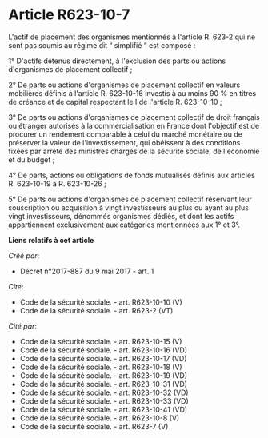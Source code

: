 # Article R623-10-7

L'actif de placement des organismes mentionnés à l'article R. 623-2 qui ne sont pas soumis au régime dit “ simplifié ” est
composé : 

1° D'actifs détenus directement, à l'exclusion des parts ou actions d'organismes de placement collectif ; 

2° De parts ou actions d'organismes de placement collectif en valeurs mobilières définis à l'article R. 623-10-16 investis à
au moins 90 % en titres de créance et de capital respectant le I de l'article R. 623-10-10 ; 

3° De parts ou actions d'organismes de placement collectif de droit français ou étranger autorisés à la commercialisation en
France dont l'objectif est de procurer un rendement comparable à celui du marché monétaire ou de préserver la valeur de
l'investissement, qui obéissent à des conditions fixées par arrêté des ministres chargés de la sécurité sociale, de
l'économie et du budget ; 

4° De parts, actions ou obligations de fonds mutualisés définis aux articles R. 623-10-19 à R. 623-10-26 ; 

5° De parts ou actions d'organismes de placement collectif réservant leur souscription ou acquisition à vingt investisseurs
au plus ou ayant au plus vingt investisseurs, dénommés organismes dédiés, et dont les actifs appartiennent exclusivement aux
catégories mentionnées aux 1° et 3°.

**Liens relatifs à cet article**

_Créé par_:

  - Décret n°2017-887 du 9 mai 2017 - art. 1

_Cite_:

  - Code de la sécurité sociale. - art. R623-10-10 (V)
  - Code de la sécurité sociale. - art. R623-2 (VT)

_Cité par_:

  - Code de la sécurité sociale. - art. R623-10-15 (V)
  - Code de la sécurité sociale. - art. R623-10-16 (VD)
  - Code de la sécurité sociale. - art. R623-10-17 (VD)
  - Code de la sécurité sociale. - art. R623-10-18 (V)
  - Code de la sécurité sociale. - art. R623-10-19 (VD)
  - Code de la sécurité sociale. - art. R623-10-31 (VD)
  - Code de la sécurité sociale. - art. R623-10-32 (VD)
  - Code de la sécurité sociale. - art. R623-10-33 (VD)
  - Code de la sécurité sociale. - art. R623-10-41 (VD)
  - Code de la sécurité sociale. - art. R623-10-8 (V)
  - Code de la sécurité sociale. - art. R623-7 (V)

